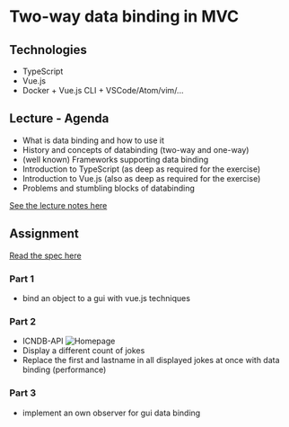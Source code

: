 # Two-way data binding in MVC

## Technologies

* TypeScript
* Vue.js
* Docker + Vue.js CLI + VSCode/Atom/vim/...

## Lecture - Agenda

* What is data binding and how to use it
* History and concepts of databinding (two-way and one-way)
* (well known) Frameworks supporting data binding
* Introduction to TypeScript (as deep as required for the exercise)
* Introduction to Vue.js (also as deep as required for the exercise)
* Problems and stumbling blocks of databinding

[See the lecture notes here](./LectureNotes.md)

## Assignment

[Read the spec here](./AssignmentSpec.md)

### Part 1

* bind an object to a gui with vue.js techniques

### Part 2

* ICNDB-API ![Homepage](http://www.icndb.com/)
* Display a different count of jokes
* Replace the first and lastname in all displayed jokes at once with data binding (performance)

### Part 3

* implement an own observer for gui data binding
